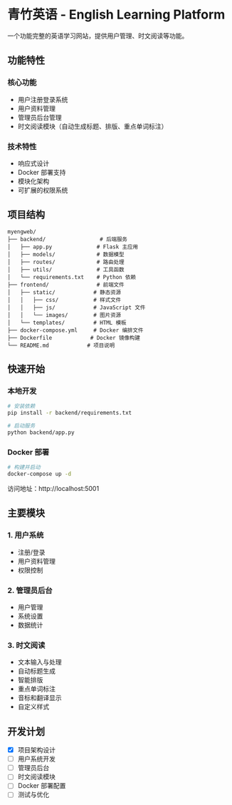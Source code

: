 # 青竹英语 - English Learning Platform

一个功能完整的英语学习网站，提供用户管理、时文阅读等功能。

## 功能特性

### 核心功能
- 用户注册登录系统
- 用户资料管理
- 管理员后台管理
- 时文阅读模块（自动生成标题、排版、重点单词标注）

### 技术特性
- 响应式设计
- Docker 部署支持
- 模块化架构
- 可扩展的权限系统

## 项目结构

```
myengweb/
├── backend/                 # 后端服务
│   ├── app.py              # Flask 主应用
│   ├── models/             # 数据模型
│   ├── routes/             # 路由处理
│   ├── utils/              # 工具函数
│   └── requirements.txt    # Python 依赖
├── frontend/               # 前端文件
│   ├── static/            # 静态资源
│   │   ├── css/           # 样式文件
│   │   ├── js/            # JavaScript 文件
│   │   └── images/        # 图片资源
│   └── templates/         # HTML 模板
├── docker-compose.yml     # Docker 编排文件
├── Dockerfile            # Docker 镜像构建
└── README.md            # 项目说明
```

## 快速开始

### 本地开发
```bash
# 安装依赖
pip install -r backend/requirements.txt

# 启动服务
python backend/app.py
```

### Docker 部署
```bash
# 构建并启动
docker-compose up -d
```

访问地址：http://localhost:5001

## 主要模块

### 1. 用户系统
- 注册/登录
- 用户资料管理
- 权限控制

### 2. 管理员后台
- 用户管理
- 系统设置
- 数据统计

### 3. 时文阅读
- 文本输入与处理
- 自动标题生成
- 智能排版
- 重点单词标注
- 音标和翻译显示
- 自定义样式

## 开发计划

- [x] 项目架构设计
- [ ] 用户系统开发
- [ ] 管理员后台
- [ ] 时文阅读模块
- [ ] Docker 部署配置
- [ ] 测试与优化